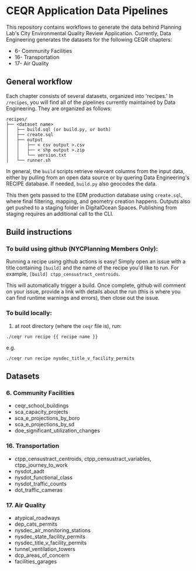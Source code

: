 # CEQR Application Data Pipelines

This repository contains workflows to generate the data behind Planning Lab's City Environmental Quality Review Application. Currently, Data Engineering generates the datasets for the following CEQR chapters:
+ 6- Community Facilities
+ 16- Transportation
+ 17- Air Quality

## General workflow
Each chapter consists of several datasets, organized into 'recipes.' In `/recipes`, you will find all of the pipelines currently maintained by Data Engineering. They are organized as follows:

```
recipes/
├── <dataset name>
│   ├── build.sql (or build.py, or both)
│   ├── create.sql
│   ├── output
│   │   ├── < csv output >.csv
│   │   ├── < shp output >.zip
│   │   └── version.txt
│   └── runner.sh
```

In general, the `build` scripts retrieve relevant columns from the input data, either by pulling from an open data source or by quering Data Engineering's RECIPE database. If needed, `build.py` also geocodes the data. 

This then gets passed to the EDM production database using `create.sql`, where final filtering, mapping, and geometry creation happens. Outputs also get pushed to a staging folder in DigitalOcean Spaces. Publishing from staging requires an additional call to the CLI.

## Build instructions
### To build using github (NYCPlanning Members Only):
Running a recipe using github actions is easy! Simply open an
issue with a title containing `[build]` and the name of the recipe you'd like to run.
For example, `[build] ctpp_censustract_centroids`. 

This will automatically trigger a build. Once complete, github will comment on your issue, provide a link with details about the run (this is where you can find runtime warnings and errors), then close out the issue.

### To build locally:
1. at root directory (where the `ceqr` file is), run: 
```
./ceqr run recipe {{ recipe name }}
```
e.g.
```
./ceqr run recipe nysdec_title_v_facility_permits
```

## Datasets
### 6. Community Facilities
 + ceqr_school_buildings
 + sca_capacity_projects
 + sca_e_projections_by_boro
 + sca_e_projections_by_sd
 + doe_significant_utilization_changes

### 16. Transportation
 + ctpp_censustract_centroids, ctpp_censustract_variables, ctpp_journey_to_work
 + nysdot_aadt
 + nysdot_functional_class
 + nysdot_traffic_counts
 + dot_traffic_cameras

### 17. Air Quality
+ atypical_roadways
+ dep_cats_permits
+ nysdec_air_monitoring_stations
+ nysdec_state_facility_permits
+ nysdec_title_v_facility_permits
+ tunnel_ventilation_towers
+ dcp_areas_of_concern
+ facilities_garages
